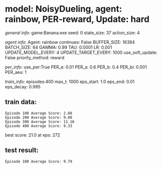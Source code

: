 
# model: NoisyDueling, agent: rainbow, PER-reward, Update: hard

*general info:*
	game:Banana.exe
	seed: 0
	state_size: 37
	action_size: 4

*agent info:*
	Agent: rainbow
	continues: False
	BUFFER_SIZE: 16384
	BATCH_SIZE: 64
	GAMMA: 0.99
	TAU: 0.0001
	LR: 0.001
	UPDATE_MODEL_EVERY: 4
	UPDATE_TARGET_EVERY: 1000
	use_soft_update: False
	priority_method: reward

*per_info:*
	use_per:True
	PER_e: 0.01
	PER_a: 0.6
	PER_b: 0.4
	PER_bi: 0.001
	PER_aeu: 1

*train_info:*
	episodes:400
	max_t: 1000
	eps_start: 1.0
	eps_end: 0.01
	eps_decay: 0.995



## train data: 

	Episode 100	Average Score: 2.08
	Episode 200	Average Score: 9.80
	Episode 300	Average Score: 11.16
	Episode 400	Average Score: 9.33


best score: 21.0 at eps: 272
## test result: 

	Episode 100	Average Score: 9.79
